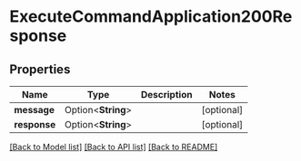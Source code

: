 # ExecuteCommandApplication200Response

## Properties

Name | Type | Description | Notes
------------ | ------------- | ------------- | -------------
**message** | Option<**String**> |  | [optional]
**response** | Option<**String**> |  | [optional]

[[Back to Model list]](../README.md#documentation-for-models) [[Back to API list]](../README.md#documentation-for-api-endpoints) [[Back to README]](../README.md)


